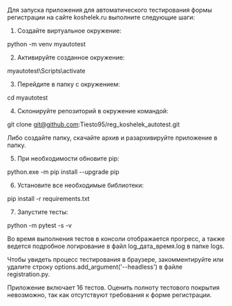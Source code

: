 Для запуска приложения для автоматического тестирования формы регистрации на сайте koshelek.ru выполните следующие шаги:

1) Создайте виртуальное окружение:

python -m venv myautotest

2) Активируйте созданное окружение:

myautotest\Scripts\activate

3) Перейдите в папку с окружением:

cd myautotest

4) Склонируйте репозиторий в окружение командой:

git clone git@github.com:Tiesto95/reg_koshelek_autotest.git

Либо создайте папку, скачайте архив и разархивируйте приложение в папку.

5) При необходимости обновите pip:

python.exe -m pip install --upgrade pip

6) Установите все необходимые библиотеки:

pip install -r requirements.txt

7) Запустите тесты:

python -m pytest -s -v

Во время выполнения тестов в консоли отображается прогресс, а также ведется подробное логирование в файл log_дата_время.log в папке logs.

Чтобы увидеть процесс тестирования в браузере, закомментируйте или удалите строку options.add_argument('--headless') в файле registration.py.

Приложение включает 16 тестов. Оценить полноту тестового покрытия невозможно, так как отсутствуют требования к форме регистрации.
